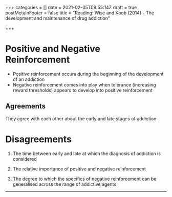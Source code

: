 +++
categories = []
date = 2021-02-05T09:55:14Z
draft = true
postMetaInFooter = false
title = "Reading: Wise and Koob (2014) - The development and maintenance of drug addiction"

+++
# Positive and Negative Reinforcement

* Positive reinforcement occurs during the beginning of the development of an addiction
* Negative reinforcement comes into play when tolerance (increasing reward thresholds) appears to develop into positive reinforcement

## Agreements

They agree with each other about the early and late stages of addiction

# Disagreements

1) The time between early and late at which the diagnosis of addiction is considered

2) The relative importance of positive and negative reinforcement

3) The degree to which the specifics of negative reinforcement can be generalised across the range of addictive agents

***